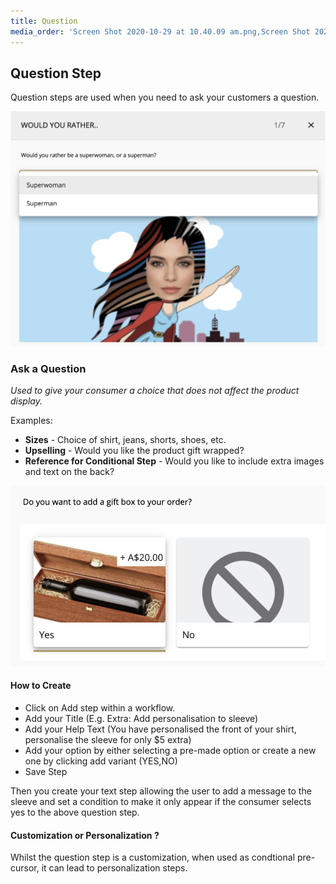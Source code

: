```yaml
---
title: Question
media_order: 'Screen Shot 2020-10-29 at 10.40.09 am.png,Screen Shot 2020-10-29 at 10.42.52 am.png'
---
```


## Question Step

Question steps are used when you need to ask your customers a question.

![](Screen%20Shot%202020-10-29%20at%2010.40.09%20am.png)

### Ask a Question

_Used to give your consumer a choice that does not affect the product display._

Examples: 
- **Sizes** - Choice of shirt, jeans, shorts, shoes, etc.
- **Upselling** - Would you like the product gift wrapped? 
- **Reference for Conditional Step** - Would you like to include extra images and text on the back? 

![](Screen%20Shot%202020-10-29%20at%2010.42.52%20am.png)

#### How to Create
- Click on Add step within a workflow. 
- Add your Title (E.g. Extra: Add personalisation to sleeve)
- Add your Help Text (You have personalised the front of your shirt, personalise the sleeve for only $5 extra)
- Add your option by either selecting a pre-made option or create a new one by clicking add variant (YES,NO)
- Save Step

Then you create your text step allowing the user to add a message to the sleeve and set a condition to make it only appear if the consumer selects yes to the above question step. 

#### Customization or Personalization ?
Whilst the question step is a customization, when used as condtional pre-cursor, it can lead to personalization steps. 
